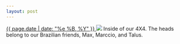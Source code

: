 ```yaml
---
layout: post
---
```


<p>
  <a href="/142">
    <time>{{ page.date | date: "%e %B, %Y" }}</time>
  </a>
  <a href="/142"><img src="{{ site.assets_url }}/142.jpg"/></a>
  <span>Inside of our 4X4. The heads belong to our Brazilian friends, Max, Marccio, and Talus.</span>
</p>

